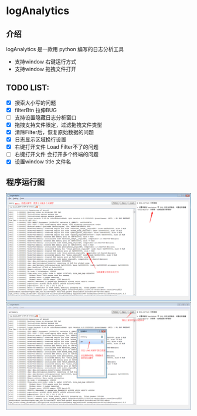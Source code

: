 # logAnalytics

## 介绍

logAnalytics 是一款用 python 编写的日志分析工具

+ 支持window 右键运行方式
+ 支持window 拖拽文件打开

## TODO LIST:

- [x] 搜索大小写的问题
- [x] filterBtn 拉伸BUG
- [ ] 支持设置隐藏日志分析窗口
- [x] 拖拽支持文件限定，过滤拖拽文件类型
- [x] 清除Filter后，恢复原始数据的问题
- [x] 日志显示区域换行设置
- [x] 右键打开文件 Load Filter不了的问题
- [ ] 右键打开文件 会打开多个终端的问题
- [x] 设置window title 文件名

## 程序运行图

![pic1](https://raw.githubusercontent.com/AsherYang/logAnalytics/master/screenshot/logAnalytics_1.png)
![pic2](https://raw.githubusercontent.com/AsherYang/logAnalytics/master/screenshot/logAnalytics_2.png)